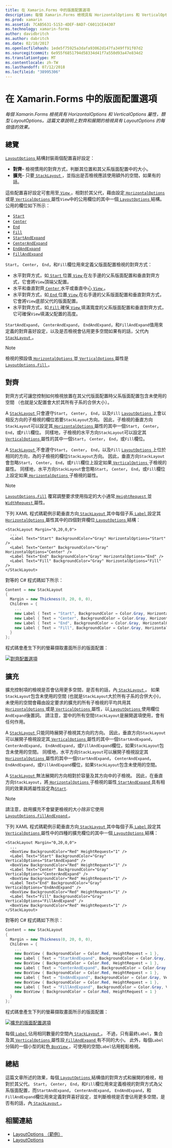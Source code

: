 ```yaml
---
title: 在 Xamarin.Forms 中的版面配置選項
description: 每個 Xamarin.Forms 檢視具有 HorizontalOptions 和 VerticalOptions 屬性，類型 LayoutOptions。 這篇文章說明上對齊和展開的檢視具有 LayoutOptions 的每個值的效果。
ms.prod: xamarin
ms.assetid: 7CAB5631-5153-4DEF-8AD7-C6011CE44307
ms.technology: xamarin-forms
author: davidbritch
ms.author: dabritch
ms.date: 02/10/2017
ms.openlocfilehash: 1ede5f75925a3dafa93062d147fa349ff91f07d2
ms.sourcegitcommit: 6e955f6851794d58334d41f7a550d93a47e834d2
ms.translationtype: MT
ms.contentlocale: zh-TW
ms.lasthandoff: 07/12/2018
ms.locfileid: "38995306"
---
```

# <a name="layout-options-in-xamarinforms"></a>在 Xamarin.Forms 中的版面配置選項

_每個 Xamarin.Forms 檢視具有 HorizontalOptions 和 VerticalOptions 屬性，類型 LayoutOptions。這篇文章說明上對齊和展開的檢視具有 LayoutOptions 的每個值的效果。_

## <a name="overview"></a>總覽

[ `LayoutOptions` ](xref:Xamarin.Forms.LayoutOptions)結構封裝兩個配置喜好設定：

- **對齊**– 檢視慣用的對齊方式，判斷其位置和其父系版面配置中的大小。
- **擴充**– 只要[ `StackLayout` ](xref:Xamarin.Forms.StackLayout)，並指出是否檢視應該使用額外的空間，如果有的話。

這些配置喜好設定可套用至[ `View` ](xref:Xamarin.Forms.View)，相對於其父代，藉由設定[ `HorizontalOptions` ](xref:Xamarin.Forms.View.HorizontalOptions)或是[ `VerticalOptions` ](xref:Xamarin.Forms.View.VerticalOptions)屬性`View`中的公用欄位的其中一個[ `LayoutOptions` ](xref:Xamarin.Forms.LayoutOptions)結構。 公用的欄位如下所示：

- [`Start`](xref:Xamarin.Forms.LayoutOptions.Start)
- [`Center`](xref:Xamarin.Forms.LayoutOptions.Center)
- [`End`](xref:Xamarin.Forms.LayoutOptions.End)
- [`Fill`](xref:Xamarin.Forms.LayoutOptions.Fill)
- [`StartAndExpand`](xref:Xamarin.Forms.LayoutOptions.StartAndExpand)
- [`CenterAndExpand`](xref:Xamarin.Forms.LayoutOptions.CenterAndExpand)
- [`EndAndExpand`](xref:Xamarin.Forms.LayoutOptions.EndAndExpand)
- [`FillAndExpand`](xref:Xamarin.Forms.LayoutOptions.FillAndExpand)

`Start`， `Center`， `End`，和`Fill`欄位用來定義父版面配置檢視的對齊方式：

- 水平對齊方式，如[ `Start` ](xref:Xamarin.Forms.LayoutOptions.Start)位置[ `View` ](xref:Xamarin.Forms.View)在左手邊的父系版面配置和垂直對齊方式，它會將`View`頂端父配置。
- 水平和垂直對齊[ `Center` ](xref:Xamarin.Forms.LayoutOptions.Center)水平或垂直中心[ `View` ](xref:Xamarin.Forms.View)。
- 水平對齊方式，如[ `End` ](xref:Xamarin.Forms.LayoutOptions.End)位置[ `View` ](xref:Xamarin.Forms.View)在右手邊的父系版面配置和垂直對齊方式，它會將`View`底部父代的版面配置。
- 水平對齊方式，如[ `Fill` ](xref:Xamarin.Forms.LayoutOptions.Fill)確保[ `View` ](xref:Xamarin.Forms.View)填滿寬度的父系版面配置和垂直對齊方式，它可確保`View`填滿父配置的高度。

`StartAndExpand`， `CenterAndExpand`， `EndAndExpand`，和`FillAndExpand`值用來定義的對齊喜好設定，以及是否檢視會佔用更多空間如果有的話，父代內[ `StackLayout` ](xref:Xamarin.Forms.StackLayout)。

> [!NOTE]
> 檢視的預設值[ `HorizontalOptions` ](xref:Xamarin.Forms.View.HorizontalOptions)並[ `VerticalOptions` ](xref:Xamarin.Forms.View.VerticalOptions)屬性是[ `LayoutOptions.Fill` ](xref:Xamarin.Forms.LayoutOptions.Fill)。

<a name="alignment" />

## <a name="alignment"></a>對齊

對齊方式可讓您控制如何檢視放置在其父代版面配置時父系版面配置包含未使用的空間 （也就是父配置會大於其所有子系的合併大小）。

A [ `StackLayout` ](xref:Xamarin.Forms.StackLayout)只會遵守`Start`， `Center`， `End`，以及`Fill` [ `LayoutOptions` ](xref:Xamarin.Forms.LayoutOptions)上會以相反方向的子檢視的欄位若要`StackLayout`方向。 因此，子檢視的垂直方向`StackLayout`可以設定其[ `HorizontalOptions` ](xref:Xamarin.Forms.View.HorizontalOptions)屬性的其中一個`Start`， `Center`， `End`，或`Fill`欄位。 同樣地，子檢視的水平方向`StackLayout`可以設定其[ `VerticalOptions` ](xref:Xamarin.Forms.View.VerticalOptions)屬性的其中一個`Start`， `Center`， `End`，或`Fill`欄位。

A [ `StackLayout` ](xref:Xamarin.Forms.StackLayout)不會遵守`Start`， `Center`， `End`，以及`Fill` [ `LayoutOptions` ](xref:Xamarin.Forms.LayoutOptions)上位於相同的方向，為的子檢視的欄位`StackLayout`方向。 因此，垂直方向`StackLayout`會忽略`Start`， `Center`， `End`，或`Fill`欄位上設定如果[ `VerticalOptions` ](xref:Xamarin.Forms.View.VerticalOptions)子檢視的屬性。 同樣地，水平方向`StackLayout`會忽略`Start`， `Center`， `End`，或`Fill`欄位上設定如果[ `HorizontalOptions` ](xref:Xamarin.Forms.View.HorizontalOptions)子檢視的屬性。

> [!NOTE]
> [`LayoutOptions.Fill`](xref:Xamarin.Forms.LayoutOptions.Fill) 覆寫調整要求使用指定的大小通常[ `HeightRequest` ](xref:Xamarin.Forms.VisualElement.HeightRequest)並[ `WidthRequest` ](xref:Xamarin.Forms.VisualElement.WidthRequest)屬性。

下列 XAML 程式碼範例示範垂直方向[ `StackLayout` ](xref:Xamarin.Forms.StackLayout)其中每個子系[ `Label` ](xref:Xamarin.Forms.Label)設定其[ `HorizontalOptions` ](xref:Xamarin.Forms.View.HorizontalOptions)屬性其中的四個對齊欄位[ `LayoutOptions` ](xref:Xamarin.Forms.LayoutOptions)結構：

```xaml
<StackLayout Margin="0,20,0,0">
  ...
  <Label Text="Start" BackgroundColor="Gray" HorizontalOptions="Start" />
  <Label Text="Center" BackgroundColor="Gray" HorizontalOptions="Center" />
  <Label Text="End" BackgroundColor="Gray" HorizontalOptions="End" />
  <Label Text="Fill" BackgroundColor="Gray" HorizontalOptions="Fill" />
</StackLayout>
```

對等的 C# 程式碼如下所示：

```csharp
Content = new StackLayout
{
  Margin = new Thickness(0, 20, 0, 0),
  Children = {
    ...
    new Label { Text = "Start", BackgroundColor = Color.Gray, HorizontalOptions = LayoutOptions.Start },
    new Label { Text = "Center", BackgroundColor = Color.Gray, HorizontalOptions = LayoutOptions.Center },
    new Label { Text = "End", BackgroundColor = Color.Gray, HorizontalOptions = LayoutOptions.End },
    new Label { Text = "Fill", BackgroundColor = Color.Gray, HorizontalOptions = LayoutOptions.Fill }
  }
};
```

程式碼會產生下列的螢幕擷取畫面所示的版面配置：

[![](layout-options-images/alignment.png "對齊配置選項")](layout-options-images/alignment-large.png#lightbox "對齊配置選項")

<a name="expansion" />

## <a name="expansion"></a>擴充

擴充控制項的檢視是否會佔用更多空間，是否有的話，內[ `StackLayout` ](xref:Xamarin.Forms.StackLayout)。 如果`StackLayout`包含未使用的空間 (也就是`StackLayout`大於所有子系的合併大小)，未使用的空間會藉由設定要求的擴充的所有子檢視的平均共用其[ `HorizontalOptions` ](xref:Xamarin.Forms.View.HorizontalOptions)或是[ `VerticalOptions` ](xref:Xamarin.Forms.View.VerticalOptions)屬性，以[ `LayoutOptions` ](xref:Xamarin.Forms.LayoutOptions)使用欄位`AndExpand`後置詞。 請注意，當中的所有空間`StackLayout`是展開選項使用，會有任何作用。

A [ `StackLayout` ](xref:Xamarin.Forms.StackLayout)只能同時展開子檢視其方向的方向。 因此，垂直方向`StackLayout`可以展開子檢視設定其[ `VerticalOptions` ](xref:Xamarin.Forms.View.VerticalOptions)屬性的其中一個`StartAndExpand`， `CenterAndExpand`， `EndAndExpand`，或`FillAndExpand`欄位，如果`StackLayout`包含未使用的空間。 同樣地，水平方向`StackLayout`可以展開子檢視設定其[ `HorizontalOptions` ](xref:Xamarin.Forms.View.HorizontalOptions)屬性的其中一個`StartAndExpand`， `CenterAndExpand`， `EndAndExpand`，或`FillAndExpand`欄位，如果`StackLayout`包含未使用的空間。

A [ `StackLayout` ](xref:Xamarin.Forms.StackLayout)無法展開的方向相對於容量及其方向中的子檢視。 因此，在垂直方向`StackLayout`，將[ `HorizontalOptions` ](xref:Xamarin.Forms.View.HorizontalOptions)子檢視的屬性[ `StartAndExpand` ](xref:Xamarin.Forms.LayoutOptions.StartAndExpand)具有相同的效果與將屬性設定為[`Start`](xref:Xamarin.Forms.LayoutOptions.Start).

> [!NOTE]
> 請注意，啟用擴充不會變更檢視的大小除非它使用[ `LayoutOptions.FillAndExpand` ](xref:Xamarin.Forms.LayoutOptions.FillAndExpand)。

下列 XAML 程式碼範例示範垂直方向[ `StackLayout` ](xref:Xamarin.Forms.StackLayout)其中每個子系[ `Label` ](xref:Xamarin.Forms.Label)設定其[ `VerticalOptions` ](xref:Xamarin.Forms.View.VerticalOptions)屬性中的四種的擴充欄位的其中一個[ `LayoutOptions` ](xref:Xamarin.Forms.LayoutOptions)結構：

```xaml
<StackLayout Margin="0,20,0,0">
  ...
  <BoxView BackgroundColor="Red" HeightRequest="1" />
  <Label Text="Start" BackgroundColor="Gray" VerticalOptions="StartAndExpand" />
  <BoxView BackgroundColor="Red" HeightRequest="1" />
  <Label Text="Center" BackgroundColor="Gray" VerticalOptions="CenterAndExpand" />
  <BoxView BackgroundColor="Red" HeightRequest="1" />
  <Label Text="End" BackgroundColor="Gray" VerticalOptions="EndAndExpand" />
  <BoxView BackgroundColor="Red" HeightRequest="1" />
  <Label Text="Fill" BackgroundColor="Gray" VerticalOptions="FillAndExpand" />
  <BoxView BackgroundColor="Red" HeightRequest="1" />
</StackLayout>
```

對等的 C# 程式碼如下所示：

```csharp
Content = new StackLayout
{
  Margin = new Thickness(0, 20, 0, 0),
  Children = {
    ...
    new BoxView { BackgroundColor = Color.Red, HeightRequest = 1 },
    new Label { Text = "StartAndExpand", BackgroundColor = Color.Gray, VerticalOptions = LayoutOptions.StartAndExpand },
    new BoxView { BackgroundColor = Color.Red, HeightRequest = 1 },
    new Label { Text = "CenterAndExpand", BackgroundColor = Color.Gray, VerticalOptions = LayoutOptions.CenterAndExpand },
    new BoxView { BackgroundColor = Color.Red, HeightRequest = 1 },
    new Label { Text = "EndAndExpand", BackgroundColor = Color.Gray, VerticalOptions = LayoutOptions.EndAndExpand },
    new BoxView { BackgroundColor = Color.Red, HeightRequest = 1 },
    new Label { Text = "FillAndExpand", BackgroundColor = Color.Gray, VerticalOptions = LayoutOptions.FillAndExpand },
    new BoxView { BackgroundColor = Color.Red, HeightRequest = 1 }
  }
};
```

程式碼會產生下列的螢幕擷取畫面所示的版面配置：

[![](layout-options-images/expansion.png "擴充的版面配置選項")](layout-options-images/expansion-large.png#lightbox "擴充版面配置選項")

每個[ `Label` ](xref:Xamarin.Forms.Label)佔用相同數量的空間內[ `StackLayout` ](xref:Xamarin.Forms.StackLayout)。 不過，只有最終`Label`，集合及其[ `VerticalOptions` ](xref:Xamarin.Forms.View.VerticalOptions)屬性設[ `FillAndExpand` ](xref:Xamarin.Forms.LayoutOptions.FillAndExpand)有不同的大小。 此外，每個`Label`分隔的一個小型的紅色[ `BoxView` ](xref:Xamarin.Forms.BoxView)，可使用的空間`Label`佔用輕鬆檢視。

## <a name="summary"></a>總結

這篇文章所述的效果，每個[ `LayoutOptions` ](xref:Xamarin.Forms.LayoutOptions)結構值的對齊方式和展開的檢視，相對於其父代。 `Start`， `Center`， `End`，和`Fill`欄位用來定義檢視的對齊方式為父系版面配置，而`StartAndExpand`， `CenterAndExpand`， `EndAndExpand`，和`FillAndExpand`欄位用來定義對齊喜好設定，並判斷檢視是否會佔用更多空間，是否有的話，內[ `StackLayout` ](xref:Xamarin.Forms.StackLayout)。



## <a name="related-links"></a>相關連結

- [LayoutOptions （範例）](https://developer.xamarin.com/samples/xamarin-forms/userinterface/layoutoptions/)
- [LayoutOptions](xref:Xamarin.Forms.LayoutOptions)
